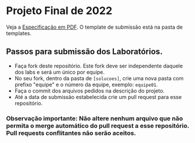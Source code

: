 # Projeto Final de 2022

Veja a [Especificação em PDF](trabalho-rcs-2022-v01.pdf). O template de submissão está na pasta de templates.

## Passos para submissão dos Laboratórios.

 * Faça fork deste repositório. Este fork deve ser independente daquele dos labs e será um único por equipe.
 * No seu fork, dentro da pasta de `[solucoes]`, crie uma nova pasta com prefixo "equipe" e o número da equipe, exemplo: `equipe01`.
 * Faça o commit dos arquivos pedidos na descrição do projeto.
 * Até a data de submissão estabelecida crie um pull request para esse repositório.

### Observação importante: Não altere nenhum arquivo que não permita o merge automático do pull request a esse repositório. Pull requests conflitantes não serão aceitos.
